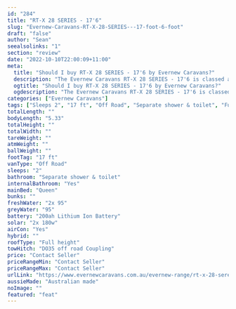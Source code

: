 ```yaml
---
id: "284"
title: "RT-X 28 SERIES - 17'6"
slug: "Evernew-Caravans-RT-X-28-SERIES---17-foot-6-foot"
draft: "false"
author: "Sean"
seealsolinks: "1"
section: "review"
date: "2022-10-10T22:00:09+11:00"
meta:
  title: "Should I buy RT-X 28 SERIES - 17'6 by Evernew Caravans?"
  description: "The Evernew Caravans RT-X 28 SERIES - 17'6 is classed as Off Road, and sleeps 2 people. It is Australian made and comes in at 17 ft. It generally has Separate shower & toilet."
  ogtitle: "Should I buy RT-X 28 SERIES - 17'6 by Evernew Caravans?"
  ogdescription: "The Evernew Caravans RT-X 28 SERIES - 17'6 is classed as Off Road, and sleeps 2 people. It is Australian made and comes in at 17 ft. It generally has Separate shower & toilet."
categories: ["Evernew Caravans"]
tags: ["Sleeps 2", "17 ft", "Off Road", "Separate shower & toilet", "Full height", "Price Unknown", "Australian made"]
totalLength: ""
bodyLength: "5.33"
totalHeight: ""
totalWidth: ""
tareWeight: ""
atmWeight: ""
ballWeight: ""
footTag: "17 ft"
vanType: "Off Road"
sleeps: "2"
bathroom: "Separate shower & toilet"
internalBathroom: "Yes"
mainBed: "Queen"
bunks: ""
freshWater: "2x 95"
greyWater: "95"
battery: "200ah Lithium Ion Battery"
solar: "2x 180w"
airCon: "Yes"
hybrid: ""
roofType: "Full height"
towHitch: "DO35 off road Coupling"
price: "Contact Seller"
priceRangeMin: "Contact Seller"
priceRangeMax: "Contact Seller"
urlLink: "https://www.evernewcaravans.com.au/evernew-range/rt-x-28-sereies-17"
aussieMade: "Australian made"
noImage: ""
featured: "feat"
---
```

